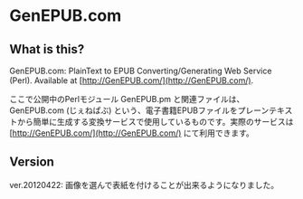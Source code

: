 GenEPUB.com
===========

What is this?
-------------

GenEPUB.com: PlainText to EPUB Converting/Generating Web Service (Perl). Available at [http://GenEPUB.com/](http://GenEPUB.com/).

ここで公開中のPerlモジュール GenEPUB.pm と関連ファイルは、GenEPUB.com (じぇねぱぶ) という、電子書籍EPUBファイルをプレーンテキストから簡単に生成する変換サービスで使用しているものです。実際のサービスは [http://GenEPUB.com/](http://GenEPUB.com/) にて利用できます。

Version
-------

ver.20120422: 画像を選んで表紙を付けることが出来るようになりました。
